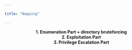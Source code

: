 ```yaml
---

title: "Napping"

---
```

<center>
<strong>1. Enumeration Part + directory bruteforcing</strong><br> 
<strong>2. Exploitation Part</strong><br>
<strong>3. Privilege Escalation Part</strong>
</center>
